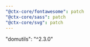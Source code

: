 ```yaml
---
"@ctx-core/fontawesome": patch
"@ctx-core/sass": patch
"@ctx-core/svg": patch
---
```


"domutils": "^2.3.0"
